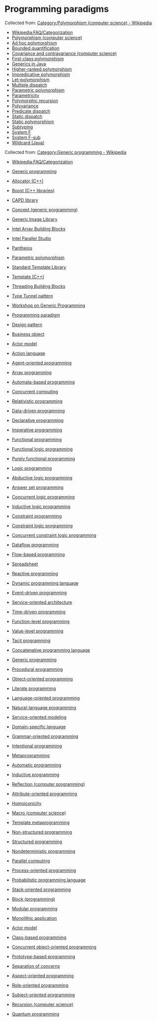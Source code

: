 # Programming paradigms

Collected from: [Category:Polymorphism (computer science) - Wikipedia](https://en.wikipedia.org/wiki/Category:Polymorphism_(computer_science)?oldformat=true)
- [Wikipedia:FAQ/Categorization](https://en.wikipedia.org/wiki/Wikipedia:FAQ/Categorization#Why_might_a_category_list_not_be_up_to_date?)
- [Polymorphism (computer science)](https://en.wikipedia.org/wiki/Polymorphism_(computer_science))
- [Ad hoc polymorphism](https://en.wikipedia.org/wiki/Ad_hoc_polymorphism)
- [Bounded quantification](https://en.wikipedia.org/wiki/Bounded_quantification)
- [Covariance and contravariance (computer science)](https://en.wikipedia.org/wiki/Covariance_and_contravariance_(computer_science))
- [First-class polymorphism](https://en.wikipedia.org/wiki/First-class_polymorphism)
- [Generics in Java](https://en.wikipedia.org/wiki/Generics_in_Java)
- [Higher-ranked polymorphism](https://en.wikipedia.org/wiki/Higher-ranked_polymorphism)
- [Impredicative polymorphism](https://en.wikipedia.org/wiki/Impredicative_polymorphism)
- [Let-polymorphism](https://en.wikipedia.org/wiki/Let-polymorphism)
- [Multiple dispatch](https://en.wikipedia.org/wiki/Multiple_dispatch)
- [Parametric polymorphism](https://en.wikipedia.org/wiki/Parametric_polymorphism)
- [Parametricity](https://en.wikipedia.org/wiki/Parametricity)
- [Polymorphic recursion](https://en.wikipedia.org/wiki/Polymorphic_recursion)
- [Polyvariance](https://en.wikipedia.org/wiki/Polyvariance)
- [Predicate dispatch](https://en.wikipedia.org/wiki/Predicate_dispatch)
- [Static dispatch](https://en.wikipedia.org/wiki/Static_dispatch)
- [Static polymorphism](https://en.wikipedia.org/wiki/Static_polymorphism)
- [Subtyping](https://en.wikipedia.org/wiki/Subtyping)
- [System F](https://en.wikipedia.org/wiki/System_F)
- [System F-sub](https://en.wikipedia.org/wiki/System_F-sub)
- [Wildcard (Java)](https://en.wikipedia.org/wiki/Wildcard_(Java))

Collected from: [Category:Generic programming - Wikipedia](https://en.wikipedia.org/wiki/Category:Generic_programming?oldformat=true)
- [Wikipedia:FAQ/Categorization](https://en.wikipedia.org/wiki/Wikipedia:FAQ/Categorization#Why_might_a_category_list_not_be_up_to_date?)
- [Generic programming](https://en.wikipedia.org/wiki/Generic_programming)
- [Allocator (C++)](https://en.wikipedia.org/wiki/Allocator_(C%2B%2B))
- [Boost (C++ libraries)](https://en.wikipedia.org/wiki/Boost_(C%2B%2B_libraries))
- [CAPD library](https://en.wikipedia.org/wiki/CAPD_library)
- [Concept (generic programming)](https://en.wikipedia.org/wiki/Concept_(generic_programming))
- [Generic Image Library](https://en.wikipedia.org/wiki/Generic_Image_Library)
- [Intel Array Building Blocks](https://en.wikipedia.org/wiki/Intel_Array_Building_Blocks)
- [Intel Parallel Studio](https://en.wikipedia.org/wiki/Intel_Parallel_Studio)
- [Pantheios](https://en.wikipedia.org/wiki/Pantheios)
- [Parametric polymorphism](https://en.wikipedia.org/wiki/Parametric_polymorphism)
- [Standard Template Library](https://en.wikipedia.org/wiki/Standard_Template_Library)
- [Template (C++)](https://en.wikipedia.org/wiki/Template_(C%2B%2B))
- [Threading Building Blocks](https://en.wikipedia.org/wiki/Threading_Building_Blocks)
- [Type Tunnel pattern](https://en.wikipedia.org/wiki/Type_Tunnel_pattern)
- [Workshop on Generic Programming](https://en.wikipedia.org/wiki/Workshop_on_Generic_Programming)

- [Programming paradigm ](https://www.wikiwand.com/en/Programming_paradigm)
- [Design pattern](https://www.wikiwand.com/en/Design_pattern_(computer_science))
- [Business object](https://www.wikiwand.com/en/Business_object_(computer_science))

- [Actor model](https://www.wikiwand.com/en/Actor_model)
- [Action language](https://www.wikiwand.com/en/Action_language)
- [Agent-oriented programming](https://www.wikiwand.com/en/Agent-oriented_programming)
- [Array programming](https://www.wikiwand.com/en/Array_programming)
- [Automata-based programming](https://www.wikiwand.com/en/Automata-based_programming)
- [Concurrent computing](https://www.wikiwand.com/en/Concurrent_computing)
- [Relativistic programming](https://www.wikiwand.com/en/Relativistic_programming)
- [Data-driven programming](https://www.wikiwand.com/en/Data-driven_programming)
- [Declarative programming](https://www.wikiwand.com/en/Declarative_programming)
- [Imperative programming](https://www.wikiwand.com/en/Imperative_programming)
- [Functional programming](https://www.wikiwand.com/en/Functional_programming)
- [Functional logic programming](https://www.wikiwand.com/en/Functional_logic_programming)
- [Purely functional programming](https://www.wikiwand.com/en/Purely_functional_programming)
- [Logic programming](https://www.wikiwand.com/en/Logic_programming)
- [Abductive logic programming](https://www.wikiwand.com/en/Abductive_logic_programming)
- [Answer set programming](https://www.wikiwand.com/en/Answer_set_programming)
- [Concurrent logic programming](https://www.wikiwand.com/en/Concurrent_logic_programming)
- [Inductive logic programming](https://www.wikiwand.com/en/Inductive_logic_programming)
- [Constraint programming](https://www.wikiwand.com/en/Constraint_programming)
- [Constraint logic programming](https://www.wikiwand.com/en/Constraint_logic_programming)
- [Concurrent constraint logic programming](https://www.wikiwand.com/en/Concurrent_constraint_logic_programming)
- [Dataflow programming](https://www.wikiwand.com/en/Dataflow_programming)
- [Flow-based programming](https://www.wikiwand.com/en/Flow-based_programming)
- [Spreadsheet](https://www.wikiwand.com/en/Spreadsheet)
- [Reactive programming](https://www.wikiwand.com/en/Reactive_programming)
- [Dynamic programming language](https://www.wikiwand.com/en/Dynamic_programming_language)
- [Event-driven programming](https://www.wikiwand.com/en/Event-driven_programming)
- [Service-oriented architecture](https://www.wikiwand.com/en/Service-oriented_architecture)
- [Time-driven programming](https://www.wikiwand.com/en/Time-driven_programming)
- [Function-level programming](https://www.wikiwand.com/en/Function-level_programming)
- [Value-level programming](https://www.wikiwand.com/en/Value-level_programming)
- [Tacit programming](https://www.wikiwand.com/en/Tacit_programming)
- [Concatenative programming language](https://www.wikiwand.com/en/Concatenative_programming_language)
- [Generic programming](https://www.wikiwand.com/en/Generic_programming)
- [Procedural programming](https://www.wikiwand.com/en/Procedural_programming)
- [Object-oriented programming](https://www.wikiwand.com/en/Object-oriented_programming)
- [Literate programming](https://www.wikiwand.com/en/Literate_programming)
- [Language-oriented programming](https://www.wikiwand.com/en/Language-oriented_programming)
- [Natural-language programming](https://www.wikiwand.com/en/Natural-language_programming)
- [Service-oriented modeling](https://www.wikiwand.com/en/Service-oriented_modeling#Discipline-specific_modeling)
- [Domain-specific language](https://www.wikiwand.com/en/Domain-specific_language)
- [Grammar-oriented programming](https://www.wikiwand.com/en/Grammar-oriented_programming)
- [Intentional programming](https://www.wikiwand.com/en/Intentional_programming)
- [Metaprogramming](https://www.wikiwand.com/en/Metaprogramming)
- [Automatic programming](https://www.wikiwand.com/en/Automatic_programming)
- [Inductive programming](https://www.wikiwand.com/en/Inductive_programming)
- [Reflection (computer programming)](https://www.wikiwand.com/en/Reflection_(computer_programming))
- [Attribute-oriented programming](https://www.wikiwand.com/en/Attribute-oriented_programming)
- [Homoiconicity](https://www.wikiwand.com/en/Homoiconicity)
- [Macro (computer science)](https://www.wikiwand.com/en/Macro_(computer_science))
- [Template metaprogramming](https://www.wikiwand.com/en/Template_metaprogramming)
- [Non-structured programming](https://www.wikiwand.com/en/Non-structured_programming)
- [Structured programming](https://www.wikiwand.com/en/Structured_programming)
- [Nondeterministic programming](https://www.wikiwand.com/en/Nondeterministic_programming)
- [Parallel computing](https://www.wikiwand.com/en/Parallel_computing)
- [Process-oriented programming](https://www.wikiwand.com/en/Process-oriented_programming)
- [Probabilistic programming language](https://www.wikiwand.com/en/Probabilistic_programming_language)
- [Stack-oriented programming](https://www.wikiwand.com/en/Stack-oriented_programming)
- [Block (programming)](https://www.wikiwand.com/en/Block_(programming))
- [Modular programming](https://www.wikiwand.com/en/Modular_programming)
- [Monolithic application](https://www.wikiwand.com/en/Monolithic_application)
- [Actor model](https://www.wikiwand.com/en/Actor_model)
- [Class-based programming](https://www.wikiwand.com/en/Class-based_programming)
- [Concurrent object-oriented programming](https://www.wikiwand.com/en/Concurrent_object-oriented_programming)
- [Prototype-based programming](https://www.wikiwand.com/en/Prototype-based_programming)
- [Separation of concerns](https://www.wikiwand.com/en/Separation_of_concerns)
- [Aspect-oriented programming](https://www.wikiwand.com/en/Aspect-oriented_programming)
- [Role-oriented programming](https://www.wikiwand.com/en/Role-oriented_programming)
- [Subject-oriented programming](https://www.wikiwand.com/en/Subject-oriented_programming)
- [Recursion (computer science)](https://www.wikiwand.com/en/Recursion_(computer_science))
- [Quantum programming](https://www.wikiwand.com/en/Quantum_programming)

